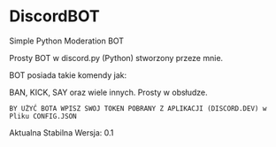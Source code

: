 # DiscordBOT
Simple Python Moderation BOT




Prosty BOT w discord.py (Python) stworzony przeze mnie.

BOT posiada takie komendy jak:

BAN, KICK, SAY oraz wiele innych. Prosty w obsłudze.

``BY UŻYĆ BOTA WPISZ SWOJ TOKEN POBRANY Z APLIKACJI (DISCORD.DEV) w Pliku CONFIG.JSON``



Aktualna Stabilna Wersja: 0.1
